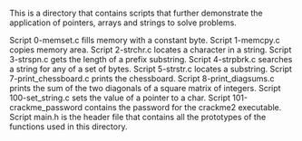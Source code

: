 This is a directory that contains scripts that further demonstrate the application of pointers, arrays and strings to solve problems.

Script 0-memset.c fills memory with a constant byte.
Script 1-memcpy.c copies memory area.
Script 2-strchr.c  locates a character in a string.
Script 3-strspn.c gets the length of a prefix substring.
Script 4-strpbrk.c searches a string for any of a set of bytes.
Script 5-strstr.c locates a substring.
Script 7-print_chessboard.c prints the chessboard.
Script 8-print_diagsums.c prints the sum of the two diagonals of a square matrix of integers.
Script 100-set_string.c sets the value of a pointer to a char.
Script 101-crackme_password contains the password for the crackme2 executable.
Script main.h is the header file that contains all the prototypes of the functions used in this directory.

